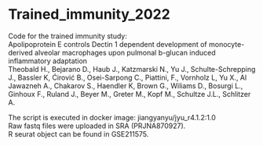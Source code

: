 # Trained_immunity_2022
Code for the trained immunity study:\
Apolipoprotein E controls Dectin 1 dependent development of monocyte-derived alveolar macrophages upon pulmonal b-glucan induced inflammatory adaptation\
Theobald H., Bejarano D., Haub J., Katzmarski N., Yu J., Schulte-Schrepping J., Bassler K, Ćirović B., Osei-Sarpong C., Piattini, F., Vornholz L, Yu X., Al Jawazneh A., Chakarov S., Haendler K, Brown G., Wiliams D., Bosurgi L., Ginhoux F., Ruland J., Beyer M., Greter M., Kopf M., Schultze J.L., Schlitzer A.

The script is executed in docker image: jiangyanyu/jyu_r4.1.2:1.0\
Raw fastq files were uploaded in SRA (PRJNA870927).\
R seurat object can be found in GSE211575.
